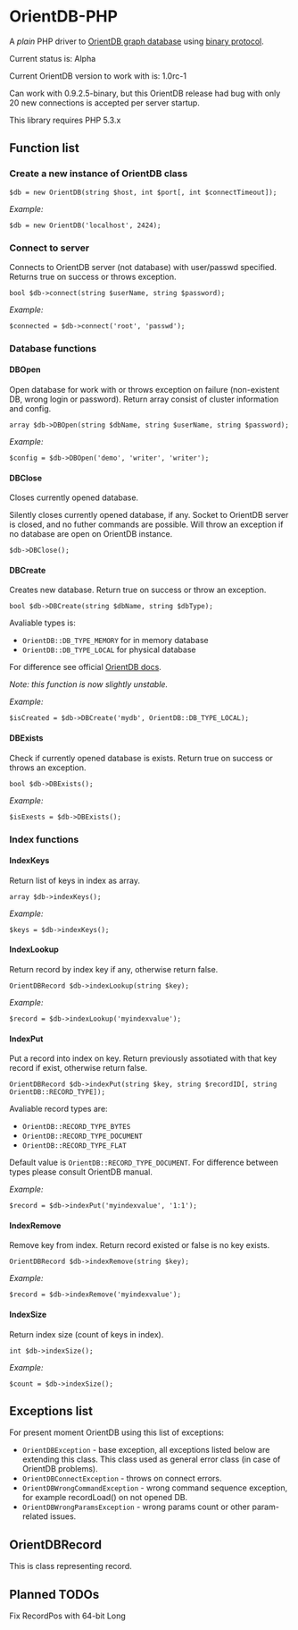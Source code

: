 # OrientDB-PHP #
A *plain* PHP driver to [OrientDB graph database](http://code.google.com/p/orient/) using [binary protocol](http://code.google.com/p/orient/wiki/NetworkBinaryProtocol).

Current status is: Alpha

Current OrientDB version to work with is: 1.0rc-1

Can work with 0.9.2.5-binary, but this OrientDB release had bug with only 20 new connections is accepted per server startup.


This library requires PHP 5.3.x

## Function list ##
### Create a new instance of OrientDB class ###
`
$db = new OrientDB(string $host, int $port[, int $connectTimeout]);
`

*Example:*

`
$db = new OrientDB('localhost', 2424);
`

### Connect to server ###
Connects to OrientDB server (not database) with user/passwd specified.
Returns true on success or throws exception.

`
bool $db->connect(string $userName, string $password);
`

*Example:*

`
$connected = $db->connect('root', 'passwd');
`

### Database functions ###

#### DBOpen ####
Open database for work with or throws exception on failure (non-existent DB, wrong login or password). Return array consist of cluster information and config.

`
array $db->DBOpen(string $dbName, string $userName, string $password);
`

*Example:*

`
$config = $db->DBOpen('demo', 'writer', 'writer');
`

#### DBClose ####
Closes currently opened database. 

Silently closes currently opened database, if any. Socket to OrientDB server is closed, and no futher commands are possible. Will throw an exception if no database are open on OrientDB instance.

`
$db->DBClose();
`

#### DBCreate ####
Creates new database. Return true on success or throw an exception.

`
bool $db->DBCreate(string $dbName, string $dbType);
`

Avaliable types is: 

* `OrientDB::DB_TYPE_MEMORY` for in memory database
* `OrientDB::DB_TYPE_LOCAL` for physical database

For difference see official [OrientDB docs](http://code.google.com/p/orient/wiki/Concepts#Storage).

_Note: this function is now slightly unstable._


*Example:*

`
$isCreated = $db->DBCreate('mydb', OrientDB::DB_TYPE_LOCAL);
`

#### DBExists ####
Check if currently opened database is exists. Return true on success or throws an exception.

`
bool $db->DBExists();
`

*Example:*

`
$isExests = $db->DBExists();
`

### Index functions ###

#### IndexKeys ####
Return list of keys in index as array.

`
array $db->indexKeys();
`

*Example:*

`
$keys = $db->indexKeys();
`


#### IndexLookup ####
Return record by index key if any, otherwise return false.

`
OrientDBRecord $db->indexLookup(string $key);
`

*Example:*

`
$record = $db->indexLookup('myindexvalue');
`

#### IndexPut ####
Put a record into index on key. Return previously assotiated with that key record if exist, otherwise return false.

`
OrientDBRecord $db->indexPut(string $key, string $recordID[, string OrientDB::RECORD_TYPE]);
`

Avaliable record types are:

* `OrientDB::RECORD_TYPE_BYTES`
* `OrientDB::RECORD_TYPE_DOCUMENT`
* `OrientDB::RECORD_TYPE_FLAT`

Default value is `OrientDB::RECORD_TYPE_DOCUMENT`. For difference between types please consult OrientDB manual.

*Example:*

`
$record = $db->indexPut('myindexvalue', '1:1');
`

#### IndexRemove ####
Remove key from index. Return record existed or false is no key exists.

`
OrientDBRecord $db->indexRemove(string $key);
`

*Example:*

`
$record = $db->indexRemove('myindexvalue');
`

#### IndexSize ####
Return index size (count of keys in index).

`
int $db->indexSize();
`

*Example:*

`
$count = $db->indexSize();
`

## Exceptions list ##
For present moment OrientDB using this list of exceptions:

* `OrientDBException` -  base exception, all exceptions listed below are extending this class. This class used as general error class (in case of OrientDB problems).
* `OrientDBConnectException` -  throws on connect errors.
* `OrientDBWrongCommandException` - wrong command sequence exception, for example recordLoad() on not opened DB.
* `OrientDBWrongParamsException` - wrong params count or other param-related issues.

## OrientDBRecord ##
This is class representing record.

## Planned TODOs ##
Fix RecordPos with 64-bit Long
